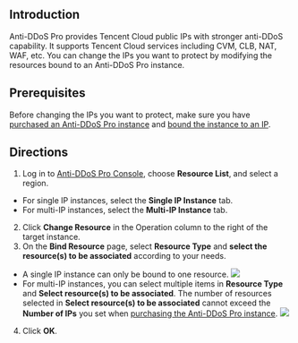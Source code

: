 ## Introduction
Anti-DDoS Pro provides Tencent Cloud public IPs with stronger anti-DDoS capability. It supports Tencent Cloud services including CVM, CLB, NAT, WAF, etc.
You can change the IPs you want to protect by modifying the resources bound to an Anti-DDoS Pro instance.

## Prerequisites
Before changing the IPs you want to protect, make sure you have [purchased an Anti-DDoS Pro instance](https://intl.cloud.tencent.com/document/product/1029/31748) and [bound the instance to an IP](https://intl.cloud.tencent.com/document/product/1029/31750).

## Directions
1. Log in to [Anti-DDoS Pro Console](https://https://console.cloud.tencent.com/dayu/bgp_v2), choose **Resource List**, and select a region.
 - For single IP instances, select the **Single IP Instance** tab.
 - For multi-IP instances, select the **Multi-IP Instance** tab.
2. Click **Change Resource** in the Operation column to the right of the target instance.
3. On the **Bind Resource** page, select **Resource Type** and **select the resource(s) to be associated** according to your needs.
  - A single IP instance can only be bound to one resource.
	 ![](https://main.qcloudimg.com/raw/58606568dbc885fbba5e8df35d637210.png)
 - For multi-IP instances, you can select multiple items in **Resource Type** and **Select resource(s) to be associated**. The number of resources selected in **Select resource(s) to be associated** cannot exceed the **Number of IPs** you set when [purchasing the Anti-DDoS Pro instance](https://intl.cloud.tencent.com/document/product/1029/31748).
![](https://main.qcloudimg.com/raw/dbd8a19db5952b9f2d281663f550ef0b.png)
4. Click **OK**.
